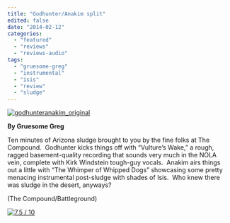 ```yaml
---
title: "Godhunter/Anakim split"
edited: false
date: "2014-02-12"
categories:
  - "featured"
  - "reviews"
  - "reviews-audio"
tags:
  - "gruesome-greg"
  - "instrumental"
  - "isis"
  - "review"
  - "sludge"
---
```


[![godhunteranakim_original](http://www.hellbound.ca/wp-content/uploads/2014/02/godhunteranakim_original-590x295.jpg)](http://www.hellbound.ca/wp-content/uploads/2014/02/godhunteranakim_original.jpg)

**By Gruesome Greg**

Ten minutes of Arizona sludge brought to you by the fine folks at The Compound.  Godhunter kicks things off with “Vulture’s Wake,” a rough, ragged basement-quality recording that sounds very much in the NOLA vein, complete with Kirk Windstein tough-guy vocals.  Anakim airs things out a little with “The Whimper of Whipped Dogs” showcasing some pretty menacing instrumental post-sludge with shades of Isis.  Who knew there was sludge in the desert, anyways?

(The Compound/Battleground)

[![7.5 / 10](http://www.hellbound.ca/wp-content/uploads/2009/05/review75.png)](http://www.hellbound.ca/wp-content/uploads/2009/05/review75.png)
